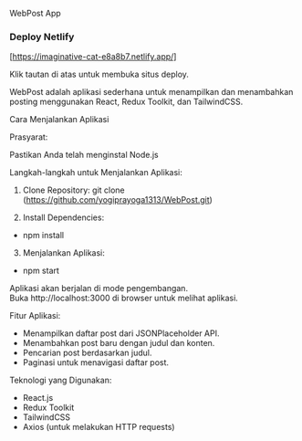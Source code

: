 WebPost App

### Deploy Netlify

[https://imaginative-cat-e8a8b7.netlify.app/]

Klik tautan di atas untuk membuka situs deploy.

WebPost adalah aplikasi sederhana untuk menampilkan dan menambahkan posting menggunakan React, Redux Toolkit, dan TailwindCSS.

Cara Menjalankan Aplikasi

Prasyarat:

Pastikan Anda telah menginstal Node.js

Langkah-langkah untuk Menjalankan Aplikasi:

1. Clone Repository:
git clone (https://github.com/yogiprayoga1313/WebPost.git)

2. Install Dependencies:
* npm install

3. Menjalankan Aplikasi:
* npm start

Aplikasi akan berjalan di mode pengembangan.<br />
Buka http://localhost:3000 di browser untuk melihat aplikasi.

Fitur Aplikasi:
* Menampilkan daftar post dari JSONPlaceholder API.
* Menambahkan post baru dengan judul dan konten.
* Pencarian post berdasarkan judul.
* Paginasi untuk menavigasi daftar post.


Teknologi yang Digunakan:
* React.js
* Redux Toolkit
* TailwindCSS
* Axios (untuk melakukan HTTP requests)
